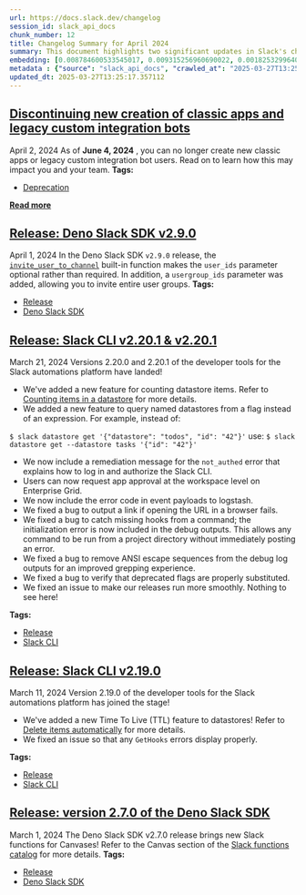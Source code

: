 ```yaml
---
url: https://docs.slack.dev/changelog
session_id: slack_api_docs
chunk_number: 12
title: Changelog Summary for April 2024
summary: This document highlights two significant updates in Slack's changelog for April 2024. First, from June 4, 2024, the creation of new classic apps and legacy custom integration bots will be discontinued. Second, the Deno Slack SDK v2.9.0 release introduces an optional user_ids parameter in the invite_user_to_channel function and adds a usergroup_ids parameter.
embedding: [0.008784600533545017, 0.009315256960690022, 0.0018253299640491605, -0.022747894749045372, 0.028259048238396645, 0.0041909064166247845, -0.025829536840319633, 0.013784278184175491, -0.053398095071315765, 0.023655764758586884, -0.003503610612824559, -0.016469527035951614, -0.021315762773156166, 0.019755760207772255, 0.0006089761154726148, 0.026034127920866013, -0.040278732776641846, 0.023732485249638557, -0.031046593561768532, 0.03958824276924133, 0.047081366181373596, 0.025151832029223442, 0.0011436283821240067, 0.04183873534202576, -0.019282644614577293, 0.02033117040991783, -0.017364609986543655, 0.02623871900141239, -0.017198380082845688, 0.003024101722985506, 0.020906580612063408, -0.023476747795939445, 0.006233613472431898, 0.03314364328980446, 0.044626280665397644, -0.019154775887727737, 0.008822960779070854, 0.0033150038216263056, 0.020011497661471367, -0.04104594886302948, -0.03401315212249756, -0.03224856033921242, -0.009526240639388561, -0.005594268441200256, -0.019794121384620667, -0.011265258304774761, -0.03513840213418007, -0.022786255925893784, 0.015472148545086384, 0.010466077364981174, -0.05866629630327225, -0.019742973148822784, -0.01655903458595276, 0.004488201811909676, -0.028003310784697533, -0.02731281891465187, -0.04782300442457199, -0.00567738339304924, -0.00885492842644453, -0.023617403581738472, -0.01100952085107565, -0.0015416205860674381, -0.028335770592093468, -0.014794442802667618, -0.01430854108184576, 0.000596988364122808, -0.012160342186689377, -0.003557954914867878, -0.003105618292465806, 0.009238535538315773, 0.04930628463625908, 0.017147231847047806, -0.016648543998599052, -0.019065268337726593, -0.010101650841534138, -0.016495101153850555, -0.015625592321157455, 0.07892074435949326, -0.02423117496073246, -0.009238535538315773, -0.028463639318943024, 0.002686847234144807, -0.09206567704677582, -0.020817073062062263, -0.06930499523878098, 0.011335587128996849, -0.046365298330783844, -0.03322036564350128, -0.006860171910375357, 0.014896738342940807, -0.019781334325671196, -0.017402971163392067, -0.019154775887727737, 0.007128696423023939, 0.05107087641954422, -0.030074788257479668, -0.002889839466661215, -0.0030304952524602413, 0.005623039323836565, 0.050252515822649, 0.0392557829618454, -0.04339873790740967, -0.08009713888168335, -0.03823282942175865, 0.03145577386021614, 0.02163543365895748, 0.03866758570075035, -0.008861321955919266, -0.0015056574484333396, -0.034805942326784134, -0.12664145231246948, 0.00030468785553239286, -0.02989577129483223, -0.02489609457552433, 0.014167885296046734, -0.013784278184175491, 0.0196278914809227, -0.008337059058248997, -0.00732049997895956, -0.029640033841133118, -0.06505974382162094, -0.013797065243124962, 0.013451818376779556, 0.017070511355996132, 0.01567673869431019, -0.005709350574761629, -0.002477461937814951, -0.017428545281291008, -0.040943652391433716, -0.005399268586188555, 0.0027491834480315447, 0.016968216747045517, 0.06250236928462982, -0.06976532191038132, -0.05002235248684883, -0.05477907881140709, -0.0854676365852356, -0.023259371519088745, -0.009833126328885555, -0.008656730875372887, 0.008311484940350056, -0.061479415744543076, 0.027005933225154877, 0.007288532797247171, -0.037670206278562546, -0.025241339579224586, 0.0004507382109295577, -0.02644330821931362, -0.038539715111255646, 0.02402658388018608, -0.06659417599439621, 0.0242567490786314, 0.006530908867716789, -0.002397543750703335, -0.04102037474513054, -0.01221788302063942, 0.03649381175637245, 0.10030043870210648, -0.013157719746232033, -0.00256856856867671, -0.01156575046479702, 0.0724250003695488, -0.007557057775557041, -0.01114378310739994, -0.03756791353225708, -0.016917068511247635, 0.06378105282783508, 0.0032478724606335163, -0.06137711927294731, -0.010287061333656311, 0.017773790284991264, -0.007966239005327225, 0.002800330985337496, 0.0024119289591908455, 0.0411226712167263, -0.02383478172123432, -0.008369025774300098, 0.001297071110457182, -0.012588703073561192, -0.02118789218366146, -0.01898854598402977, -0.008912469260394573, -0.016009198501706123, -0.016955429688096046, -0.06587810814380646, -0.015088541433215141, -0.04188988357782364, 0.012205095961689949, 0.025624947622418404, 0.011674439534544945, 0.0055207437835633755, 0.00850328803062439, 0.018668873235583305, -0.0039032010827213526, 0.010555585846304893, -0.01678919978439808, 0.014960672706365585, 0.010267880745232105, 0.038539715111255646, -0.0322997085750103, -6.957871664781123e-05, 0.011930177919566631, 0.029384296387434006, -0.04680005460977554, 0.028438065201044083, 0.000760021386668086, -0.0013514155289158225, -0.004104594700038433, -0.007410008460283279, -0.022530516609549522, 0.013157719746232033, -0.03779807686805725, -0.038744308054447174, 0.006329515483230352, -0.03035609982907772, 0.0004687198088504374, -0.03291347995400429, -0.02056133560836315, -0.055546291172504425, -0.023208223283290863, -0.043322015553712845, 0.07856271415948868, 0.017351822927594185, -0.016981003805994987, 0.02143084444105625, 0.013605261221528053, 0.028284622356295586, -0.034396760165691376, 0.011987718753516674, 0.04304070398211479, -0.005034841597080231, 0.0035611516796052456, -7.312508387258276e-05, 0.002415125723928213, 0.0016295305686071515, -0.05344923958182335, 0.018809529021382332, -0.028054459020495415, 0.017134446650743484, 0.00981394574046135, -0.002395945368334651, -0.03293905407190323, -0.006355089135468006, 0.052093829959630966, 0.03278560936450958, 0.04439611732959747, 0.0038808241952210665, -0.038309551775455475, 0.03183938190340996, 0.04513775557279587, 0.0651620402932167, 0.02118789218366146, 0.05309120938181877, -0.02356625720858574, 0.020842647179961205, -0.06731024384498596, -0.0051435306668281555, -0.005936318077147007, -0.03012593649327755, 0.028770525008440018, 0.015791820362210274, -0.03478036820888519, -0.03631479665637016, 0.01764592155814171, -0.043117426335811615, 0.019525596871972084, 0.0431685745716095, 0.039383649826049805, 0.007601812016218901, -0.014807229861617088, 0.02708265371620655, 0.009462306275963783, 0.0257783904671669, -0.03204397112131119, 0.007525090593844652, -0.014666574075818062, -0.00224090414121747, 0.034601349383592606, 0.002479060087352991, 0.00475033326074481, -0.00242791255004704, 0.01902690716087818, -0.0021849614568054676, 0.040278732776641846, 0.005891564302146435, 0.008132467977702618, -0.01874559558928013, 0.006853778380900621, -0.032606594264507294, 0.0010629110038280487, -0.011597718112170696, 0.026059702038764954, -0.03782365098595619, -0.019921990111470222, -0.019742973148822784, 0.03603348508477211, 0.04352660849690437, -0.01483280397951603, 0.016264935955405235, 0.011572143994271755, 0.017415758222341537, -0.025394782423973083, 0.004890989046543837, -0.04871808737516403, 0.03102101944386959, 0.061479415744543076, -0.008023779839277267, 0.006176072638481855, 0.005527137313038111, -0.007371647749096155, 0.006524515803903341, 0.03495938330888748, -0.0379515178501606, -0.0322997085750103, 0.004296398255974054, 0.027619702741503716, 0.02951216511428356, 0.028054459020495415, 0.017952807247638702, 0.010018535889685154, -0.004168529529124498, -0.007620992138981819, 0.0053289406932890415, -0.026903636753559113, 0.006700335536152124, -0.041378408670425415, 0.0187583826482296, 0.0015751862665638328, 0.018042314797639847, -0.058205969631671906, -0.00670672906562686, -0.007007221225649118, -0.0015368255553767085, 0.049434155225753784, -0.0014968664618209004, -0.010619520209729671, 0.013183293864130974, 0.04391021281480789, -0.016252148896455765, 0.04823218658566475, 0.030637411400675774, -0.015433788299560547, -0.02595740742981434, -0.041352834552526474, 0.012620669789612293, 0.02553543820977211, 0.011399521492421627, -5.7091510825557634e-05, -0.03355282545089722, 0.043117426335811615, -0.05002235248684883, -0.021098384633660316, -0.013899359852075577, -0.0010501241777092218, -0.04045775160193443, 0.04687677323818207, 0.014385262504220009, -0.06598040461540222, -0.020906580612063408, 0.005002874415367842, -0.030662985518574715, 0.0022201254032552242, -0.01787608675658703, -0.01900133304297924, -0.0024630764964967966, 0.0027124211192131042, -0.02180166356265545, -0.06710565090179443, 0.0375167652964592, -0.02227477915585041, 0.05375612527132034, 0.013899359852075577, -0.016098706051707268, 0.0014648991636931896, -0.04388463869690895, 0.0402531623840332, 0.008023779839277267, 0.015024607069790363, 0.02513904497027397, 0.013272802345454693, -0.012243456207215786, -0.023195436224341393, -0.01211558748036623, -0.0099226338788867, -0.00621443334966898, 0.01944887451827526, -0.052528586238622665, 0.020893793553113937, -0.004568119999021292, 0.03544528782367706, 0.02769642509520054, -0.01529313251376152, 0.01611149311065674, 0.008714272640645504, -0.007876730524003506, 0.01166804600507021, 0.021776091307401657, -0.002846683608368039, 0.05375612527132034, 0.04917841777205467, 0.03424331918358803, 0.0020123382564634085, 0.0017470101593062282, -0.019359366968274117, -0.05805252492427826, 0.022108549252152443, 0.05912662297487259, 0.028105605393648148, 0.015088541433215141, 0.02574002929031849, 0.020459039136767387, 0.02485773339867592, 0.024333469569683075, -0.06628728657960892, 0.02618757076561451, -0.017339035868644714, 0.022313140332698822, 0.015446575358510017, 0.008017386309802532, 0.07278303056955338, 0.03442233428359032, -0.04713251441717148, 0.023617403581738472, -0.05063612386584282, -0.03278560936450958, 0.04912726953625679, 0.024090519174933434, 0.004673611838370562, 0.013042638078331947, -0.044651854783296585, -0.037209879606962204, -0.022236417979002, 0.05912662297487259, -0.026929210871458054, -0.007493123412132263, -0.006249597296118736, -0.0466466099023819, 0.0027236095629632473, 0.003557954914867878, 0.031097739934921265, -0.013157719746232033, -0.00960296206176281, -0.010785750113427639, -0.0018365185242146254, -0.02726167067885399, 0.006610827054828405, -0.04232463985681534, -0.08879223465919495, 0.017351822927594185, 0.05063612386584282, -0.04061119258403778, -0.015472148545086384, 0.011508209630846977, -0.009750011377036572, -0.08065976202487946, -0.012825260870158672, -0.006796237081289291, 0.0003937965666409582, 0.041352834552526474, 0.013144932687282562, -0.003318200586363673, -0.02705707959830761, -0.02355347014963627, 0.01618821546435356, 0.01211558748036623, -2.4911978471209295e-05, 0.0004803079355042428, 0.0428616888821125, 0.011348373256623745, 0.009743617847561836, 0.05789908394217491, 0.029563311487436295, -0.028284622356295586, 0.00840738695114851, -0.021776091307401657, -0.04951087757945061, 0.029358722269535065, 0.02685249038040638, 0.06562236696481705, -0.007915090769529343, 0.00714148348197341, 0.026098063215613365, -0.03429446369409561, 0.007429188583046198, 0.020152153447270393, 0.022082975134253502, -0.0002581355511210859, 0.04350103437900543, -0.020471826195716858, 0.030304953455924988, -0.03861643746495247, 0.013822638429701328, 0.0187583826482296, -0.013784278184175491, -0.02572724223136902, 0.01331116259098053, 0.00961574912071228, -0.0046832021325826645, 0.0022472976706922054, -0.015472148545086384, -0.00022437013103626668, -0.05081513896584511, 0.015791820362210274, 0.031941674649715424, 0.010702635161578655, 0.0002749183331616223, 0.015152476727962494, -0.0031503725331276655, 0.0001181789266411215, 0.01704493723809719, 0.0037273813504725695, -0.002622912870720029, 0.030304953455924988, 0.02813117951154709, -0.02641773410141468, 0.03214626759290695, -0.023182649165391922, 0.01517804991453886, -0.000698484422173351, 0.017773790284991264, -0.005728531163185835, -0.015548869967460632, 0.0027236095629632473, -0.014410835690796375, -0.008541649207472801, 0.015472148545086384, -0.036544959992170334, -0.08117123693227768, -0.022671174257993698, 0.010012142360210419, 0.007160664070397615, -0.01614985428750515, 0.020625269040465355, -0.0022057401947677135, -0.031072165817022324, 0.026059702038764954, -0.00971165020018816, -0.0015687927370890975, -0.005865990184247494, 0.005296973045915365, 0.012345751747488976, 0.007550664246082306, -0.016507888212800026, -0.0030960282310843468, -0.03948594629764557, 0.006540499161928892, 0.00039619411109015346, 0.024064945057034492, 0.008190009742975235, 0.0198452677577734, 0.04270824417471886, -0.01276132557541132, 0.006099351216107607, -0.013029851019382477, 0.049868907779455185, -0.015842968598008156, 0.004469021689146757, -0.011278045363724232, -0.001890862826257944, -0.010753782466053963, -0.004075824283063412, -0.005728531163185835, 0.03562430292367935, -0.0016479117330163717, 0.009219354949891567, 0.0025653718039393425, 0.021111171692609787, 0.0039415620267391205, -0.01727510243654251, 0.005712547339498997, 0.006096154451370239, -0.008017386309802532, -0.012332964688539505, -0.004603283945471048, 0.0008447345462627709, -0.003299020230770111, 0.01341345813125372, 0.008938043378293514, -0.01331116259098053, -0.023732485249638557, -0.014334114268422127, -0.04605841264128685, 0.03270889073610306, 0.0409948006272316, -0.09533912688493729, 0.01704493723809719, -0.0018780758837237954, -0.028693802654743195, -0.007051975466310978, -0.03334823623299599, -6.358485552482307e-05, -0.006981647107750177, 0.005712547339498997, 0.01124607864767313, -0.007397221401333809, -0.016917068511247635, 0.048155464231967926, -0.02574002929031849, -0.015510509721934795, -0.00413975864648819, -0.00950066652148962, -0.023476747795939445, -0.03038167394697666, -0.007525090593844652, -0.012275423854589462, 0.013797065243124962, 0.011060668155550957, -0.03559872880578041, -0.017134446650743484, 0.018374774605035782, -0.002825904870405793, -0.0060130394995212555, 0.016507888212800026, -0.028335770592093468, -0.018873464316129684, 0.03237643092870712, 0.008285910822451115, -0.002980946097522974, 0.010319028049707413, -0.005066809244453907, -0.020216088742017746, -0.045086607336997986, -0.0010157593060284853, -0.012684605084359646, 0.014909525401890278, 0.05022694170475006, -0.00764656625688076, -0.0672079473733902, 0.013049031607806683, -0.005399268586188555, 0.008030173368752003, -0.0014744893414899707, 0.03736332058906555, -0.020778711885213852, -0.027184948325157166, -0.0024742651730775833, 0.009104272350668907, 0.01680198684334755, 0.007115909829735756, -0.03531741723418236, 0.022799042984843254, 0.017339035868644714, 0.02466592937707901, -0.01561280433088541, 0.010555585846304893, 0.013183293864130974, -0.0014545099111273885, -0.02337445318698883, 0.001294673653319478, 0.027389539405703545, -0.0037273813504725695, -0.03876987844705582, 0.023604616522789, -0.0058851707726716995, 0.026929210871458054, -0.00805574655532837, -0.04084135964512825, 0.0034268891904503107, 0.005814842879772186, 0.026289865374565125, 0.006150498986244202, 0.02882167138159275, 0.010530011728405952, 0.0053928750567138195, -0.013080998323857784, -0.01639280468225479, -0.007659352850168943, 0.02337445318698883, 0.01166804600507021, -0.001862092292867601, 0.005380087997764349, 0.05283546820282936, 0.0396905355155468, 0.01682756096124649, 0.04173644259572029, -0.0045297592878341675, -0.008918862789869308, -0.03536856546998024, -0.004555332940071821, 0.021341335028409958, -0.009200174361467361, 0.02470429055392742, -0.041608572006225586, 0.005386481527239084, 0.01902690716087818, -0.0418643094599247, 0.020663630217313766, 0.023438386619091034, 0.02137969620525837, -0.02792658843100071, 0.0004135762865189463, -0.026750193908810616, 0.01857936568558216, -0.033271513879299164, -0.0035515613853931427, 0.034396760165691376, 0.03191610053181648, 0.025944620370864868, 0.01387378666549921, -0.09380469471216202, 0.006853778380900621, -0.01811903715133667, -0.01386099960654974, 0.0020187317859381437, -0.009769191034138203, 0.0019004530040547252, 0.04874366149306297, -0.022134123370051384, 0.060354165732860565, -0.02994691953063011, 0.02093215472996235, 0.007569844834506512, -0.03334823623299599, -0.0014273376436904073, -0.00972443725913763, -0.013272802345454693, -0.023949863389134407, -0.00491336639970541, -0.025202980265021324, -0.035675451159477234, 0.0010709029156714678, -0.014461983926594257, -0.056006621569395065, 0.004635251127183437, -0.007659352850168943, -0.017863299697637558, -0.007262959145009518, 0.028514785692095757, -0.0055463179014623165, 0.03053511679172516, -0.01244165375828743, 0.028003310784697533, -0.00273319985717535, -0.007627385668456554, -0.019500022754073143, 0.003302216762676835, -0.030662985518574715, 0.035266268998384476, -0.04270824417471886, 0.002242502523586154, 0.006719515658915043, -0.004219676833599806, 0.03692856803536415, -0.0027523802127689123, 0.011214111000299454, -0.015011820010840893, -0.02443576604127884, -0.009666896425187588, -0.0042228735983371735, 0.03137905150651932, -0.001398567110300064, 0.009660502895712852, -0.018732808530330658, 0.025880685076117516, 0.004948530346155167, -0.006713122595101595, -0.00442107068374753, 0.006578859873116016, 0.02010100707411766, 0.042452506721019745, 1.8568476662039757e-05, 0.005974678788334131, 0.008982797153294086, 0.03227413445711136, 0.005543121136724949, -0.020177727565169334, -0.05048267915844917, -0.01726231537759304, -0.015638379380106926, 0.03539413958787918, -0.009462306275963783, -0.009193780831992626, -0.012646243907511234, 0.012396899051964283, -0.010389355942606926, -0.010881652124226093, -0.042273491621017456, -0.01790165901184082, -0.0024534864351153374, -0.039409223943948746, -0.045546937733888626, 0.015011820010840893, 0.012320177629590034, -0.007301319856196642, 0.00742279551923275, -0.04587939754128456, 0.0034268891904503107, -0.04352660849690437, -0.029844624921679497, 0.011853456497192383, -0.05999613553285599, -0.011725586839020252, 0.018246905878186226, 0.022556090727448463, -0.013272802345454693, 0.016405591741204262, 0.010197552852332592, -0.11426373571157455, -0.03150692209601402, 8.970809722086415e-05, -0.02664789929986, 0.0022808632347732782, 0.01985805481672287, 0.023233797401189804, 0.05800137668848038, 0.016725264489650726, -0.03015151061117649, 0.008049353025853634, -0.05045710504055023, -0.029358722269535065, -0.030944297090172768, -0.003054470755159855, -0.0006365478620864451, -0.004360332619398832, 0.04672333225607872, 0.01136755384504795, -0.01221788302063942, -0.031302329152822495, 0.016763625666499138, -0.020459039136767387, 0.020842647179961205, 0.019525596871972084, 0.008215582929551601, 0.024410191923379898, 0.007812796160578728, 0.04148070141673088, -0.013976081274449825, 0.020881006494164467, 0.03010036237537861, -0.068077452480793, -0.018937397748231888, -0.019934777170419693, 0.009992961771786213, 0.008656730875372887, 0.007493123412132263, 0.00969886314123869, -0.009909847751259804, 0.016495101153850555, -0.006160088814795017, 0.013387884013354778, -0.010779356583952904, 0.020599694922566414, 0.033271513879299164, -0.0053353337571024895, 0.008765419945120811, -0.019282644614577293, 0.030407248064875603, 0.035905614495277405, -0.013170506805181503, 0.03375741466879845, -0.03846299648284912, -0.016456739977002144, -0.01561280433088541, 0.011207717470824718, -0.010434110648930073, 0.013272802345454693, -0.008221976459026337, 0.06204203888773918, 9.794964717002586e-05, -0.02507510967552662, -0.014346901327371597, -0.0006872958620078862, 0.0036346763372421265, -0.03805381432175636, -0.026315439492464066, 0.00972443725913763, 0.01900133304297924, -0.011207717470824718, 0.028898393735289574, 0.013234441168606281, 0.019973138347268105, 0.01727510243654251, -0.00830509141087532, 0.020638056099414825, 0.011827882379293442, 0.006460580974817276, -0.04130168631672859, 0.038948897272348404, 0.008190009742975235, 0.0058276294730603695, 0.03495938330888748, 0.011271651834249496, 0.01568952575325966, -0.010670667514204979, 0.008337059058248997, 0.012582309544086456, -0.016763625666499138, 0.04524005204439163, 0.002212133724242449, 0.0196278914809227, -0.02402658388018608, 0.006802630610764027, -0.03163478896021843, -0.026545604690909386, 0.019512809813022614, 0.033501677215099335, 0.0058595966547727585, -0.0064414008520543575, 0.004711972549557686, -0.0038904142566025257, 0.018425922840833664, -0.021239040419459343, 0.007729680743068457, 0.027415113523602486, -0.01123329158872366, -0.017863299697637558, 0.012409686110913754, 0.022377073764801025, -0.011086242273449898, 0.02728724479675293, 0.04045775160193443, -0.008234763517975807, 0.004548939410597086, 0.01943608745932579, -0.016431165859103203, 0.02464035525918007, -0.004469021689146757, -0.010849684476852417, -0.012595096603035927, -0.028719376772642136, 0.07585188746452332, -0.007007221225649118, 0.017799364402890205, 0.04797644913196564, 0.014820016920566559, -0.03887217491865158, 0.005121153313666582, 0.003944758791476488, 0.0362125001847744, -0.019589530304074287, 0.04603283852338791, -0.024755438789725304, 0.017761003226041794, 0.03564987704157829, -0.014487557113170624, -0.016469527035951614, 0.02378363348543644, -0.026801342144608498, -0.020612481981515884, -0.044856444001197815, -0.0036474631633609533, 0.03324593976140022, 0.009781978093087673, -0.014116737060248852, -0.018451496958732605, -0.05462563782930374, 0.010504438541829586, 0.012480014003813267, -0.007135089952498674, -0.009046731516718864, 0.011329193599522114, 0.013272802345454693, 0.00577967893332243, -0.005690170451998711, -0.03598233684897423, -0.04971546679735184, 0.00928968284279108, 0.007000827696174383, -0.008100501261651516, -0.000514672719873488, -0.007755254860967398, 0.006796237081289291, 0.001439325395040214, -0.0172367412596941, 0.027824293822050095, -0.008330665528774261, -0.00830509141087532, 0.024729864671826363, 0.0007112713064998388, 0.012607883661985397, 0.05498366802930832, 0.006623614113777876, 0.01322165410965681, 0.0006401441642083228, 0.005952301900833845, 0.02992134541273117, -0.003986315801739693, -0.009033944457769394, 0.0017597971018403769, 0.012921161949634552, -0.0040054963901638985, 0.011552964337170124, 0.015855755656957626, 0.0018828710308298469, 0.035036105662584305, -0.02948659099638462, 0.011738373897969723, 0.02623871900141239, 0.06526433676481247, 0.027901016175746918, -0.010670667514204979, -0.04585382342338562, -0.021942319348454475, -0.003004921367391944, -0.04020201414823532, 0.0013713949592784047, 0.002087461296468973, 0.04270824417471886, 0.03718430548906326, 0.0023783633951097727, 0.023668551817536354, 0.012531162239611149, 0.015638379380106926, -0.021302975714206696, 0.02075313776731491, 0.01654624752700329, 0.003557954914867878, 0.006233613472431898, 0.01832362823188305, 0.000292899931082502, -0.004274021368473768, -0.0024406996089965105, 0.024755438789725304, 0.007192631252110004, -0.036800697445869446, -0.011834275908768177, -0.0283869169652462, -0.01590690389275551, -0.008106894791126251, 0.02508789673447609, -0.01815739832818508, 0.005974678788334131, 0.03398757800459862, -0.01574067398905754, -0.02900068834424019, -0.0031008231453597546, -0.014986246824264526, 0.005412055179476738, -0.004056644160300493, -0.02250494435429573, 0.04733710363507271, 0.02464035525918007, -0.017761003226041794, 0.001922830007970333, -0.014052802696824074, 0.01787608675658703, 0.005111563019454479, -0.000699683150742203, -0.021136745810508728, -0.018732808530330658, -0.03380856290459633, -0.016929855570197105, 0.047464970499277115, 0.015331492759287357, 0.0331692174077034, 0.0013841819018125534, 0.017147231847047806, 0.010216732509434223, -0.010357389226555824, -0.012850834056735039, -0.016981003805994987, 0.0035835285671055317, 0.01169362012296915, 0.034601349383592606, 0.038514140993356705, 0.03362954780459404, -0.019973138347268105, 0.016456739977002144, 0.05922891944646835, -0.0233872402459383, -0.010069683194160461, -0.019474448636174202, -0.010280667804181576, 0.002774757333099842, 0.006591646932065487, 0.01703215017914772, 0.030432822182774544, -0.015779035165905952, 0.053142353892326355, -0.004622464068233967, 0.02815675362944603, -0.019116414710879326, -0.02710822783410549, 0.009168206714093685, 0.031302329152822495, -0.009609355591237545, -0.01519083697348833, -0.0001017957110889256, -0.019078055396676064, -0.006073777563869953, 0.036979712545871735, -0.016431165859103203, -0.04608398675918579, 0.01595805026590824, 0.001881272648461163, 0.017556414008140564, -0.028105605393648148, 0.009347223676741123, 0.013004276901483536, 0.0021066416520625353, -0.027875442057847977, 0.010076076723635197, 0.00513713713735342, -0.023067567497491837, 0.009180993773043156, 0.0028706591110676527, -0.001809346373192966, -0.00885492842644453, 0.007678533438593149, -0.004331562202423811, -0.026571176946163177, 0.01767149567604065, 0.00873984582722187, 0.007039188407361507, -0.02163543365895748, 0.005591072142124176, 0.031788233667612076, -0.010638700798153877, 0.0036122992169111967, -0.010203946381807327, 0.04153184965252876, 9.894862887449563e-05, 0.01988362893462181, -0.036084629595279694, -0.013106572441756725, 0.017134446650743484, 0.020459039136767387, -0.002579757012426853, -0.0008511280175298452, 0.045291200280189514, -0.0006237609777599573, 0.016239363700151443, -0.02178887650370598, -0.0023447978310287, 0.023847568780183792, 0.016763625666499138, 0.025816751644015312, 0.0018780758837237954, -0.04424267262220383, 0.003794512478634715, 0.024576421827077866, -0.03951152041554451, -0.015459361486136913, -0.013835425488650799, -0.025407569482922554, 0.02141805738210678, -0.009999355301260948, -0.01148263644427061, -0.0118023082613945, -0.01874559558928013, 0.016699690371751785, 0.004986891057342291, -0.01333673670887947, -0.0046192677691578865, 0.03258102014660835, -0.004469021689146757, 0.008285910822451115, 0.08526305109262466, -0.013093785382807255, -0.03015151061117649, 0.038309551775455475, -0.03559872880578041, -0.0028131180442869663, -0.01942330040037632, 0.04910169541835785, 0.008190009742975235, -0.014231819659471512, -0.03076528012752533, 0.023975437507033348, 0.00806853361427784, 0.03820725530385971, 0.003054470755159855, -0.01591969095170498, -0.02617478370666504, 0.050099074840545654, 0.032402005046606064, 0.0027619702741503716, 0.006904925685375929, 0.041148245334625244, -0.019065268337726593, 0.011393127962946892, 0.018182972446084023, -0.010657881386578083, 0.025164619088172913, -0.03843742236495018, 0.03426889330148697, -0.004430660977959633, -0.011297225952148438, -0.018809529021382332, 0.02836134470999241, 0.032862331718206406, -0.026750193908810616, 0.0019212317420169711, 0.018873464316129684, -0.0030896347016096115, 0.04252922907471657, -0.011265258304774761, -0.02664789929986, -0.052247270941734314, 0.01703215017914772, -0.025215767323970795, 0.006268777418881655, 0.007128696423023939, -0.017633134499192238, -0.032402005046606064, 0.006403040140867233, -0.0062879580073058605, 0.0024438961409032345, 0.030918722972273827, 0.02139248326420784, -0.02884724549949169, -0.00809410773217678, 0.01746690459549427, 0.023911502212285995, 0.03314364328980446, -0.037414468824863434, -0.019321005791425705, -0.044421691447496414, 0.03058626502752304, 0.005204268265515566, 0.02644330821931362, -0.0201265811920166, -0.02597019262611866, -0.01749247871339321, -0.014027229510247707, -0.006489351857453585, 0.009059518575668335, 0.02182723768055439, 0.041403982788324356, 0.02905183658003807, -0.02097051590681076, 0.004059840925037861, 0.0037977092433720827, 0.0028370933141559362, -0.021724943071603775, 0.0035419713240116835, 0.028207901865243912, -0.020241662859916687, 0.02664789929986, 0.017863299697637558, 0.018477071076631546, -0.04915284365415573, 0.027440687641501427, -0.011629685759544373, 0.007863943465054035, -0.033476103097200394, 0.009820339269936085, -0.004616071004420519, -0.030714133754372597, 0.029102984815835953, 0.023003632202744484, 0.004580907057970762, -0.002867462346330285, -0.02010100707411766, 0.0038616438396275043, -0.004171726293861866, -0.016290510073304176, 0.013272802345454693, 0.03406430035829544, -0.01790165901184082, -0.02336166612803936, -0.003845660015940666, 0.009532634168863297, -0.02530527487397194, 0.0028163145761936903, -0.013797065243124962, 0.02098330296576023, 0.0026900439988821745, 0.0023735682480037212, 0.0010780955199152231, 0.028719376772642136, 0.019154775887727737, 0.004459431394934654, 0.019346579909324646, -0.003868037136271596, -0.019090840592980385, -0.03718430548906326, 0.024550847709178925, -0.0036570534575730562, 0.01439804956316948, 0.007441975641995668, -0.041762012988328934, -0.014052802696824074, -0.006853778380900621, -0.0017022560350596905, -0.002950577065348625, 0.02884724549949169, -0.014858377166092396, 0.01135476678609848, 0.0032622579019516706, -0.022645600140094757, -0.007806402165442705, 0.037874795496463776, -0.0020203301683068275, -0.007173450663685799, -0.01635444536805153, 0.005386481527239084, -0.052298419177532196, 0.04347546026110649, 0.01199411228299141, 0.04567480459809303, -0.009046731516718864, -0.007908697240054607, -0.0059810723178088665, -0.017530839890241623, -0.011361160315573215, -0.02575281634926796, -0.0038328731898218393, -0.011105422861874104, 0.022006254643201828, -0.008004599250853062, 0.01877116970717907, -0.06321842968463898, 0.01134197972714901, -0.06173515319824219, 0.014986246824264526, -0.009916240349411964, -0.00044274641550146043, -0.03472921997308731, -0.027619702741503716, -0.017364609986543655, 0.018732808530330658, 0.016418378800153732, -0.011015914380550385, -0.0011739972978830338, -0.017543626949191093, 0.019934777170419693, -0.0014577065594494343, -0.012422473169863224, -0.01765870861709118, 0.01772264391183853, 0.04828333482146263, -0.014538705348968506, -0.02383478172123432, 0.011725586839020252, -0.013809851370751858, -0.0314301997423172, -0.022607238963246346, -0.03304135054349899, -0.005332137458026409, 0.008266731165349483, 0.012933949008584023, -0.016226576641201973, -0.012921161949634552, -0.03398757800459862, -0.013681982643902302, 0.03470364585518837, 0.005044431891292334, 0.04066234081983566, -0.005140333902090788, 0.013720343820750713, 0.04009971767663956, -0.02137969620525837, 0.04255480319261551, -0.0015600017504766583, 0.02292691171169281, 0.009481485933065414, -0.01902690716087818, -0.012627063319087029, -0.02905183658003807, 0.004919759929180145, 0.009347223676741123, 0.00896361656486988, 0.0010109642753377557, -0.0036442663986235857, -0.019551169127225876, 0.0015719895018264651, -0.03759348392486572, 0.029537739232182503, 0.01322165410965681, 0.05160792917013168, 0.003784922417253256, -0.01966625265777111, -0.018604939803481102, 0.033731840550899506, 0.022006254643201828, -0.02489609457552433, -0.037005286663770676, 0.006466974504292011, 0.030842002481222153, -0.01765870861709118, 0.0038712339010089636, 0.015561657026410103, 0.024947240948677063, -0.013272802345454693, 0.01851543039083481, -0.007780828513205051, 0.027901016175746918, -0.015075755305588245, -0.0014225426129996777, 0.0019036497687920928, -0.0005897957598790526, -0.003187134861946106, 0.010312634520232677, -0.02230035327374935, 0.014014442451298237, -0.043961361050605774, 0.008675911463797092, -0.001572788693010807, -0.03276003897190094, 0.029819050803780556, 0.0023911502212285995, 0.012211489491164684, 0.008247550576925278, -0.010082470253109932, -0.010478864423930645, 0.0029281999450176954, -0.005942711606621742, 0.022990845143795013, 0.011092635802924633, -0.026123635470867157, -0.010229519568383694, -0.013681982643902302, 0.011898210272192955, -0.002800330985337496, 0.02728724479675293, 0.005974678788334131, -0.023681338876485825, 0.015804607421159744, -0.0036250860430300236, -0.00830509141087532, -0.016047559678554535, 0.007883124053478241, 0.012486407533288002, 0.009558207355439663, -0.0014936696970835328, 0.02769642509520054, -0.02377084642648697, 0.009443125687539577, 0.001181989093311131, 0.010772963054478168, 0.004657628480345011, 0.002069879323244095, -0.014052802696824074, -0.019781334325671196, -0.007307713385671377, -0.027210522443056107, 0.012844440527260303, 0.01572788693010807, -0.02402658388018608, -0.03096987120807171, 0.0008679107995703816, 0.02204461582005024, -0.008771813474595547, 0.024180026724934578, 0.03237643092870712, 0.01191739086061716, 0.010306240990757942, -0.01266542449593544, -0.014986246824264526, 0.006313531659543514, 0.030509542673826218, 0.007333287037909031, -0.016226576641201973, 0.027415113523602486, -0.008126074448227882, 0.005776482168585062, 0.014142311178147793, 0.014231819659471512, 0.008733452297747135, 0.0033309874124825, -0.0045265625230968, 0.04015086591243744, 0.024985602125525475, 0.007812796160578728, -0.03145577386021614, 0.01058755349367857, 0.004491398576647043, 0.0259957667440176, 0.01791444607079029, -0.008803780190646648, -0.021443631500005722, 0.010958373546600342, 0.007282139267772436, -0.015331492759287357, 0.007435582112520933, -0.009321649558842182, 0.005750908050686121, 0.022875763475894928, 0.018451496958732605, -0.02864265628159046, -0.00787033699452877, 0.023745272308588028, -0.03933250531554222, -0.031992822885513306, 0.026315439492464066, 0.002437502844259143, 0.034831516444683075, 0.007480336353182793, 0.013247228227555752, -0.007358860690146685, 0.015868542715907097, 0.027875442057847977, 0.037235453724861145, 0.027005933225154877, 0.023604616522789, -0.024512486532330513, 0.002982544479891658, -0.005440826062113047, 0.034575775265693665, 0.01764592155814171, 0.015983624383807182, 0.004852628335356712, 0.004788693971931934, 0.015574444085359573, 0.016290510073304176, -0.02557379938662052, 0.012646243907511234, -0.006083367392420769, -0.011815095320343971, 0.042273491621017456, -0.006693942006677389, 0.013592474162578583, 0.009539027698338032, 0.003075249493122101, 0.02140527032315731, -0.009762798435986042, -0.01253755483776331, -0.013029851019382477, -0.02120067924261093, 0.031992822885513306, -0.014385262504220009, 0.010229519568383694, 0.015779035165905952, -0.013579688034951687, 0.0121283745393157, 0.028105605393648148, -0.01591969095170498, -0.014781655743718147, 0.027594130486249924, -0.02530527487397194, 0.010076076723635197, -0.0005098776309750974, -0.026110850274562836, 0.005632629152387381, -0.017812151461839676, -0.024064945057034492, -0.0027204130310565233, 0.0005282587953843176, 0.016520675271749496, 0.015152476727962494, -0.01726231537759304, -0.018630513921380043, 2.0966021111235023e-05, 0.003976725973188877, 0.007224598433822393]
metadata : {"source": "slack_api_docs", "crawled_at": "2025-03-27T13:25:15.608169", "url_path": "/changelog", "chunk_size": 3900}
updated_dt: 2025-03-27T13:25:17.357112
---
```

## [Discontinuing new creation of classic apps and legacy custom integration bots](https://docs.slack.dev/changelog/2024-04-discontinuing-new-creation-of-classic-slack-apps-and-custom-bots)
April 2, 2024
As of **June 4, 2024** , you can no longer create new classic apps or legacy custom integration bot users. Read on to learn how this may impact you and your team.
**Tags:**
  * [Deprecation](https://docs.slack.dev/changelog/tags/deprecation)


[**Read more**](https://docs.slack.dev/changelog/2024-04-discontinuing-new-creation-of-classic-slack-apps-and-custom-bots)
## [Release: Deno Slack SDK v2.9.0](https://docs.slack.dev/changelog/2024/04/01/deno-slack-sdk)
April 1, 2024
In the Deno Slack SDK `v2.9.0` release, the [`invite_user_to_channel`](https://tools.slack.dev/deno-slack-sdk/reference/slack-functions/invite_user_to_channel) built-in function makes the `user_ids` parameter optional rather than required. In addition, a `usergroup_ids` parameter was added, allowing you to invite entire user groups.
**Tags:**
  * [Release](https://docs.slack.dev/changelog/tags/release)
  * [Deno Slack SDK](https://docs.slack.dev/changelog/tags/deno-slack-sdk)


## [Release: Slack CLI v2.20.1 & v2.20.1](https://docs.slack.dev/changelog/2024/03/21/slack-cli)
March 21, 2024
Versions 2.20.0 and 2.20.1 of the developer tools for the Slack automations platform have landed!
  * We've added a new feature for counting datastore items. Refer to [Counting items in a datastore](https://tools.slack.dev/deno-slack-sdk/guides/using-datastores#count) for more details.
  * We added a new feature to query named datastores from a flag instead of an expression. For example, instead of:


`$ slack datastore get '{"datastore": "todos", "id": "42"}'`
use:
`$ slack datastore get --datastore tasks '{"id": "42"}'`
  * We now include a remediation message for the `not_authed` error that explains how to log in and authorize the Slack CLI.
  * Users can now request app approval at the workspace level on Enterprise Grid.
  * We now include the error code in event payloads to logstash.
  * We fixed a bug to output a link if opening the URL in a browser fails.
  * We fixed a bug to catch missing hooks from a command; the initialization error is now included in the debug outputs. This allows any command to be run from a project directory without immediately posting an error.
  * We fixed a bug to remove ANSI escape sequences from the debug log outputs for an improved grepping experience.
  * We fixed a bug to verify that deprecated flags are properly substituted.
  * We fixed an issue to make our releases run more smoothly. Nothing to see here!


**Tags:**
  * [Release](https://docs.slack.dev/changelog/tags/release)
  * [Slack CLI](https://docs.slack.dev/changelog/tags/slack-cli)


## [Release: Slack CLI v2.19.0](https://docs.slack.dev/changelog/2024/03/11/slack-cli)
March 11, 2024
Version 2.19.0 of the developer tools for the Slack automations platform has joined the stage!
  * We've added a new Time To Live (TTL) feature to datastores! Refer to [Delete items automatically](https://tools.slack.dev/deno-slack-sdk/guides/deleting-items-from-a-datastore#delete_automatically) for more details.
  * We fixed an issue so that any `GetHooks` errors display properly.


**Tags:**
  * [Release](https://docs.slack.dev/changelog/tags/release)
  * [Slack CLI](https://docs.slack.dev/changelog/tags/slack-cli)


## [Release: version 2.7.0 of the Deno Slack SDK](https://docs.slack.dev/changelog/2024/03/01/deno-slack-sdk)
March 1, 2024
The Deno Slack SDK v2.7.0 release brings new Slack functions for Canvases!
Refer to the Canvas section of the [Slack functions catalog](https://tools.slack.dev/deno-slack-sdk/reference/slack-functions) for more details.
**Tags:**
  * [Release](https://docs.slack.dev/changelog/tags/release)
  * [Deno Slack SDK](https://docs.slack.dev/changelog/tags/deno-slack-sdk)